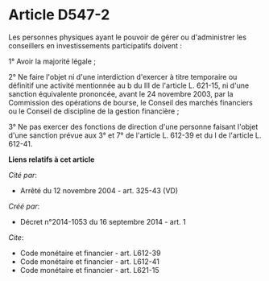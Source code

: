 # Article D547-2

Les personnes physiques ayant le pouvoir de gérer ou d'administrer les conseillers en investissements participatifs doivent :

1° Avoir la majorité légale ;

2° Ne faire l'objet ni d'une interdiction d'exercer à titre temporaire ou définitif une activité mentionnée au b du III de
l'article L. 621-15, ni d'une sanction équivalente prononcée, avant le 24 novembre 2003, par la Commission des opérations de
bourse, le Conseil des marchés financiers ou le Conseil de discipline de la gestion financière ;

3° Ne pas exercer des fonctions de direction d'une personne faisant l'objet d'une sanction prévue aux 3° et 7° de l'article
L. 612-39 et du I de l'article L. 612-41.

**Liens relatifs à cet article**

_Cité par_:

  - Arrêté du 12 novembre 2004 - art. 325-43 (VD)

_Créé par_:

  - Décret n°2014-1053 du 16 septembre 2014 - art. 1

_Cite_:

  - Code monétaire et financier - art. L612-39
  - Code monétaire et financier - art. L612-41
  - Code monétaire et financier - art. L621-15
